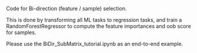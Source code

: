 Code for Bi-direction (feature / sample) selection.            

This is done by transforming all ML tasks to regression tasks, 
and train a RandomForestRegressor to compute the feature importances and 
oob score for samples.

Please use the BiDir_SubMatrix_tutorial.ipynb as an end-to-end example.